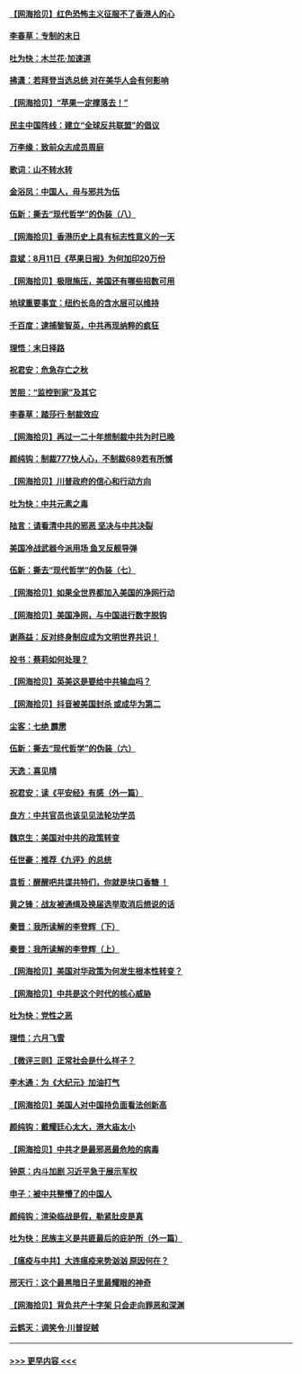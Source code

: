 #### [【网海拾贝】红色恐怖主义征服不了香港人的心](../pages/nsc993/n12329296.md?t=08150351) 
#### [李春草：专制的末日](../pages/nsc993/n12329079.md?t=08150351) 
#### [吐为快：木兰花‧加速道](../pages/nsc993/n12327366.md?t=08150351) 
#### [拂潇：若拜登当选总统 对在美华人会有何影响](../pages/nsc993/n12295996.md?t=08150351) 
#### [【网海拾贝】“苹果一定撑落去！”](../pages/nsc993/n12326784.md?t=08150351) 
#### [民主中国阵线：建立“全球反共联盟”的倡议](../pages/nsc993/n12324177.md?t=08150351) 
#### [万李缘：致前众志成员周庭](../pages/nsc993/n12324635.md?t=08150351) 
#### [歌词：山不转水转](../pages/nsc993/n12324599.md?t=08150351) 
#### [金浴凤：中国人，毋与邪共为伍](../pages/nsc993/n12324257.md?t=08150351) 
#### [伍新：撕去“现代哲学”的伪装（八）](../pages/nsc993/n12324188.md?t=08150351) 
#### [【网海拾贝】香港历史上具有标志性意义的一天](../pages/nsc993/n12324021.md?t=08150351) 
#### [袁斌：8月11日《苹果日报》为何加印20万份](../pages/nsc993/n12323955.md?t=08150351) 
#### [【网海拾贝】极限施压，美国还有哪些招数可用](../pages/nsc993/n12322512.md?t=08150351) 
#### [地球重要事宜：纽约长岛的含水层可以维持](../pages/nsc993/n12321844.md?t=08150351) 
#### [千百度：逮捕黎智英，中共再现纳粹的疯狂](../pages/nsc993/n12321777.md?t=08150351) 
#### [理悟：末日择路](../pages/nsc993/n12320812.md?t=08150351) 
#### [祝君安：危急存亡之秋](../pages/nsc993/n12320795.md?t=08150351) 
#### [苦胆：“监控到家”及其它](../pages/nsc993/n12320751.md?t=08150351) 
#### [李春草：踏莎行·制裁效应](../pages/nsc993/n12318290.md?t=08150351) 
#### [【网海拾贝】再过一二十年想制裁中共为时已晚](../pages/nsc993/n12318195.md?t=08150351) 
#### [颜纯钩：制裁777快人心，不制裁689若有所憾](../pages/nsc993/n12316912.md?t=08150351) 
#### [【网海拾贝】川普政府的信心和行动方向](../pages/nsc993/n12316673.md?t=08150351) 
#### [吐为快：中共元素之毒](../pages/nsc993/n12316547.md?t=08150351) 
#### [陆言：请看清中共的邪恶 坚决与中共决裂](../pages/nsc993/n12315784.md?t=08150351) 
#### [美国冷战武器今派用场 鱼叉反舰导弹](../pages/nsc993/n12316258.md?t=08150351) 
#### [伍新：撕去“现代哲学”的伪装（七）](../pages/nsc993/n12315846.md?t=08150351) 
#### [【网海拾贝】如果全世界都加入美国的净网行动](../pages/nsc993/n12315588.md?t=08150351) 
#### [【网海拾贝】美国净网，与中国进行数字脱钩](../pages/nsc993/n12312813.md?t=08150351) 
#### [谢燕益：反对终身制应成为文明世界共识！](../pages/nsc993/n12310465.md?t=08150351) 
#### [投书：蔡莉如何处理？](../pages/nsc993/n12310224.md?t=08150351) 
#### [【网海拾贝】英美这是要给中共输血吗？](../pages/nsc993/n12307646.md?t=08150351) 
#### [【网海拾贝】抖音被美国封杀 或成华为第二](../pages/nsc993/n12305277.md?t=08150351) 
#### [尘客：七绝 霹雳](../pages/nsc993/n12304053.md?t=08150351) 
#### [伍新：撕去“现代哲学”的伪装（六）](../pages/nsc993/n12303243.md?t=08150351) 
#### [天逸：喜见晴](../pages/nsc993/n12303226.md?t=08150351) 
#### [祝君安：读《平安经》有感（外一篇）](../pages/nsc993/n12303170.md?t=08150351) 
#### [良方：中共官员也该见见法轮功学员](../pages/nsc993/n12302985.md?t=08150351) 
#### [魏京生：美国对中共的政策转变](../pages/nsc993/n12302929.md?t=08150351) 
#### [任世豪：推荐《九评》的总统](../pages/nsc993/n12302838.md?t=08150351) 
#### [袁哲：醒醒吧共谍共特们，你就是块口香糖 ！](../pages/nsc993/n12302678.md?t=08150351) 
#### [黄之锋：战友被通缉及换届选举取消后想说的话](../pages/nsc993/n12302681.md?t=08150351) 
#### [秦晋：我所读解的李登辉（下）](../pages/nsc993/n12302171.md?t=08150351) 
#### [秦晋：我所读解的李登辉（上）](../pages/nsc993/n12301979.md?t=08150351) 
#### [【网海拾贝】美国对华政策为何发生根本性转变？](../pages/nsc993/n12302091.md?t=08150351) 
#### [【网海拾贝】中共是这个时代的核心威胁](../pages/nsc993/n12300541.md?t=08150351) 
#### [吐为快：党性之恶](../pages/nsc993/n12300263.md?t=08150351) 
#### [理悟：六月飞雪](../pages/nsc993/n12300243.md?t=08150351) 
#### [【微评三则】正常社会是什么样子？](../pages/nsc993/n12300228.md?t=08150351) 
#### [李木通：为《大纪元》加油打气](../pages/nsc993/n12280363.md?t=08150351) 
#### [【网海拾贝】美国人对中国持负面看法创新高](../pages/nsc993/n12298720.md?t=08150351) 
#### [颜纯钩：戴耀廷心太大，港大庙太小](../pages/nsc993/n12297682.md?t=08150351) 
#### [【网海拾贝】中共才是最邪恶最危险的病毒](../pages/nsc993/n12296470.md?t=08150351) 
#### [钟原：内斗加剧 习近平急于展示军权](../pages/nsc993/n12292544.md?t=08150351) 
#### [申子：被中共整懵了的中国人](../pages/nsc993/n12291389.md?t=08150351) 
#### [颜纯钩：渲染临战是假，勒紧肚皮是真](../pages/nsc993/n12290945.md?t=08150351) 
#### [吐为快：民族主义是共匪最后的庇护所（外一篇）](../pages/nsc993/n12290887.md?t=08150351) 
#### [【瘟疫与中共】大连瘟疫来势汹汹 原因何在？](../pages/nsc993/n12287474.md?t=08150351) 
#### [邢天行：这个最黑暗日子里最耀眼的神奇](../pages/nsc993/n12289882.md?t=08150351) 
#### [【网海拾贝】背负共产十字架 只会走向罪恶和深渊](../pages/nsc993/n12288290.md?t=08150351) 
#### [云鹤天：调笑令·川普捉贼](../pages/nsc993/n12285672.md?t=08150351) 

----
#### [ >>> 更早内容 <<< ](../indexes/nsc993-earlier.md)
